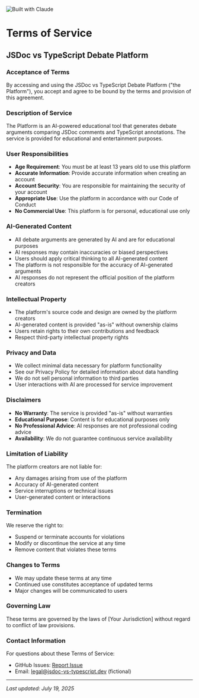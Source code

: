 ![Built with Claude](https://img.shields.io/badge/Built_with_Help-Claude_Sonnet-FF6B35?style=for-the-badge&logo=anthropic) 
# Terms of Service

## JSDoc vs TypeScript Debate Platform

### Acceptance of Terms

By accessing and using the JSDoc vs TypeScript Debate Platform ("the Platform"), you accept and agree to be bound by the terms and provision of this agreement.

### Description of Service

The Platform is an AI-powered educational tool that generates debate arguments comparing JSDoc comments and TypeScript annotations. The service is provided for educational and entertainment purposes.

### User Responsibilities

- **Age Requirement**: You must be at least 13 years old to use this platform
- **Accurate Information**: Provide accurate information when creating an account
- **Account Security**: You are responsible for maintaining the security of your account
- **Appropriate Use**: Use the platform in accordance with our Code of Conduct
- **No Commercial Use**: This platform is for personal, educational use only

### AI-Generated Content

- All debate arguments are generated by AI and are for educational purposes
- AI responses may contain inaccuracies or biased perspectives
- Users should apply critical thinking to all AI-generated content
- The platform is not responsible for the accuracy of AI-generated arguments
- AI responses do not represent the official position of the platform creators

### Intellectual Property

- The platform's source code and design are owned by the platform creators
- AI-generated content is provided "as-is" without ownership claims
- Users retain rights to their own contributions and feedback
- Respect third-party intellectual property rights

### Privacy and Data

- We collect minimal data necessary for platform functionality
- See our Privacy Policy for detailed information about data handling
- We do not sell personal information to third parties
- User interactions with AI are processed for service improvement

### Disclaimers

- **No Warranty**: The service is provided "as-is" without warranties
- **Educational Purpose**: Content is for educational purposes only
- **No Professional Advice**: AI responses are not professional coding advice
- **Availability**: We do not guarantee continuous service availability

### Limitation of Liability

The platform creators are not liable for:
- Any damages arising from use of the platform
- Accuracy of AI-generated content
- Service interruptions or technical issues
- User-generated content or interactions

### Termination

We reserve the right to:
- Suspend or terminate accounts for violations
- Modify or discontinue the service at any time
- Remove content that violates these terms

### Changes to Terms

- We may update these terms at any time
- Continued use constitutes acceptance of updated terms
- Major changes will be communicated to users

### Governing Law

These terms are governed by the laws of [Your Jurisdiction] without regard to conflict of law provisions.

### Contact Information

For questions about these Terms of Service:
- GitHub Issues: [Report Issue](https://github.com/Night-Shift101/GitHub-Models/issues)
- Email: legal@jsdoc-vs-typescript.dev (fictional)

---

*Last updated: July 19, 2025*
